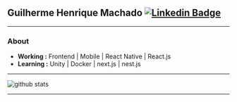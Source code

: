 ## Guilherme Henrique Machado [![Linkedin Badge](https://img.shields.io/badge/-Guilherme_Henrique-blue?style=flat-square&logo=Linkedin&logoColor=white&link=https://www.linkedin.com/in/wwwjsw/)](https://www.linkedin.com/in/wwwjsw/) 

---------------------------------------------------------------------------------------------------------------------------------------------------------------------------------
### About
-  **Working :** Frontend | Mobile | React Native | React.js
-  **Learning :** Unity | Docker | next.js | nest.js

---------------------------------------------------------------------------------------------------------------------------------------------------------------------------------

![github stats](https://github-readme-stats.vercel.app/api?username=wwwjsw&show_icons=true)

---------------------------------------------------------------------------------------------------------------------------------------------------------------------------------
